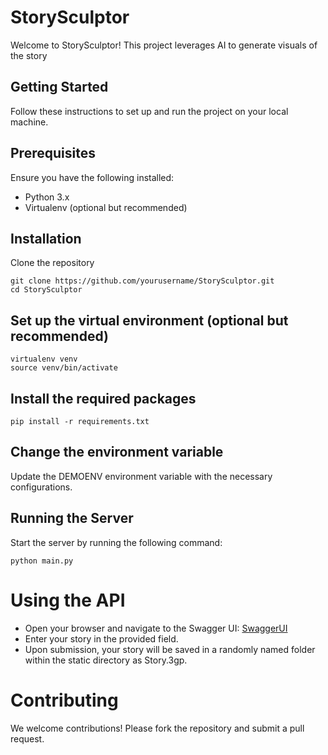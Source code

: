 # StorySculptor

Welcome to StorySculptor! This project leverages AI to generate visuals of the story 

## Getting Started

Follow these instructions to set up and run the project on your local machine.

## Prerequisites

Ensure you have the following installed:

- Python 3.x
- Virtualenv (optional but recommended)

## Installation

Clone the repository

```
git clone https://github.com/yourusername/StorySculptor.git
cd StorySculptor
```

## Set up the virtual environment (optional but recommended)

```
virtualenv venv
source venv/bin/activate
```

## Install the required packages

```
pip install -r requirements.txt
```

## Change the environment variable

Update the DEMOENV environment variable with the necessary configurations.


## Running the Server

Start the server by running the following command:
```
python main.py

```

# Using the API

- Open your browser and navigate to the Swagger UI:
[SwaggerUI](http://localhost:8000)
- Enter your story in the provided field.
- Upon submission, your story will be saved in a randomly named folder within the static directory as Story.3gp.

# Contributing

We welcome contributions! Please fork the repository and submit a pull request.